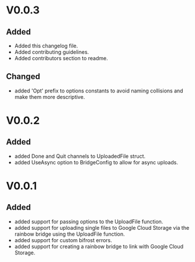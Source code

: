 # V0.0.3

## Added

- Added this changelog file.
- Added contributing guidelines.
- Added contributors section to readme.

## Changed

- added 'Opt' prefix to options constants to avoid naming collisions and make them more descriptive.

# V0.0.2

## Added

- added Done and Quit channels to UploadedFile struct.
- added UseAsync option to BridgeConfig to allow for async uploads.

# V0.0.1

## Added

- added support for passing options to the UploadFile function.
- added support for uploading single files to Google Cloud Storage via the rainbow bridge using the UploadFile function.
- added support for custom bifrost errors.
- added support for creating a rainbow bridge to link with Google Cloud Storage.
